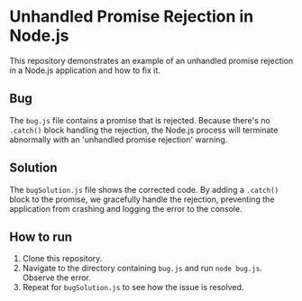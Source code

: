 # Unhandled Promise Rejection in Node.js

This repository demonstrates an example of an unhandled promise rejection in a Node.js application and how to fix it.

## Bug

The `bug.js` file contains a promise that is rejected.  Because there's no `.catch()` block handling the rejection, the Node.js process will terminate abnormally with an 'unhandled promise rejection' warning. 

## Solution

The `bugSolution.js` file shows the corrected code. By adding a `.catch()` block to the promise, we gracefully handle the rejection, preventing the application from crashing and logging the error to the console.

## How to run

1. Clone this repository.
2. Navigate to the directory containing `bug.js` and run `node bug.js`. Observe the error.
3. Repeat for `bugSolution.js` to see how the issue is resolved.